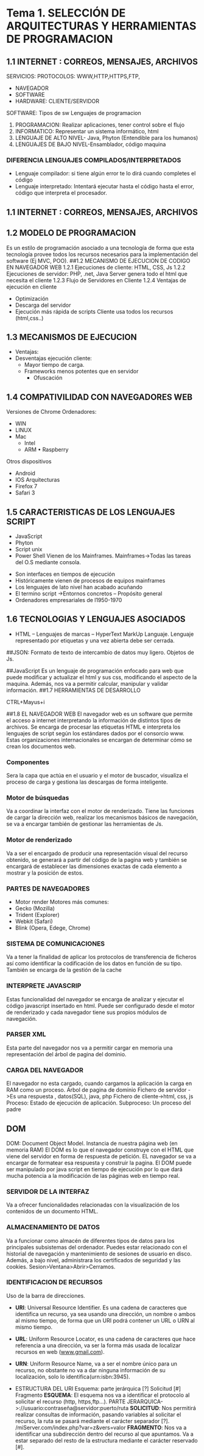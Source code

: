 # Tema 1. SELECCIÓN DE ARQUITECTURAS Y HERRAMIENTAS DE PROGRAMACION

## 1.1	INTERNET : CORREOS, MENSAJES, ARCHIVOS
SERVICIOS: PROTOCOLOS: WWW,HTTP,HTTPS,FTP,
- NAVEGADOR
- SOFTWARE
- HARDWARE: CLIENTE/SERVIDOR

SOFTWARE: Tipos de sw Lenguajes de programacion
1. PROGRAMACION: Realizar aplicaciones, tener control sobre el flujo
2. INFORMATICO: Representar un sistema informático, html
3. LENGUAJE DE ALTO NIVEL- Java, Phyton (Entendible para los humanos)
4. LENGUAJES DE BAJO NIVEL-Ensamblador, código maquina
### DIFERENCIA LENGUAJES COMPILADOS/INTERPRETADOS
- Lenguaje compilador: si tiene algún error te lo dirá cuando completes el código
- Lenguaje interpretado: Intentará ejecutar hasta el código hasta el error, código que interpreta el procesador.
## 1.1	INTERNET : CORREOS, MENSAJES, ARCHIVOS
## 1.2 MODELO DE PROGRAMACION
Es un estilo de programación asociado a una tecnología de forma que esta tecnología provee todos los recursos necesarios para la implementación del software (Ej MVC, POO).
##1.2	MECANISMO DE EJECUCION DE CODIGO EN NAVEGADOR WEB
1.2.1	Ejecuciones de cliente: HTML, CSS, Js
1.2.2	Ejecuciones de servidor: PHP, .net, Java
Server genera todo el html que necesita el cliente
1.2.3	Flujo de Servidores en Cliente
1.2.4	Ventajas de ejecución en cliente
- Optimización
- Descarga del servidor
- Ejecución más rápida de scripts
Cliente usa todos los recursos (html,css..)

## 1.3	MECANISMOS DE EJECUCION
* Ventajas:
* Desventajas ejecución cliente:
    - Mayor tiempo de carga.
	- Frameworks menos potentes que en servidor
		- Ofuscación
		
## 1.4 COMPATIVILIDAD CON NAVEGADORES WEB
Versiones de Chrome
    Ordenadores: 
* WIN
* LINUX
* Mac
    * Intel
	* ARM
•	 Raspberry

Otros dispositivos
* Android
* IOS
Arquitecturas
* Firefox 7     		
* Safari 3

## 1.5	CARACTERISTICAS DE LOS LENGUAJES SCRIPT
* JavaScript
* Phyton
* Script unix
* Power Shell
    Vienen de los Mainframes.
    Mainframes->Todas las tareas del O.S mediante consola.
- Son interfaces en tiempos de ejecución
- Históricamente vienen de procesos de equipos mainframes
- Los lenguajes de lato nivel han acabado acuñando
- El termino script ->Entornos concretos – Propósito general
- Ordenadores empresariales de l1950-1970
## 1.6	TECNOLOGIAS Y LENGUAJES ASOCIADOS
-	HTML – Lenguajes de marcas – HyperText MarkUp Languaje.
Lenguaje representado por etiquetas y una vez abierta debe ser cerrada.

##JSON:
Formato de texto de intercambio de datos muy ligero. Objetos de Js.

##JavaScript
Es un lenguaje de programación enfocado para web que puede modificar y actualizar el html y sus css, modificando el aspecto de la maquina. Además, nos va a permitir calcular, manipular y validar información.
##1.7	HERRAMIENTAS DE DESARROLLO

CTRL+Mayus+i
 



##1.8 EL NAVEGADOR WEB
El navegador web es un software que permite el acceso a internet interpretando la información de distintos tipos de archivos. Se encarga de procesar las etiquetas HTML e interpreta los lenguajes de script según los estándares dados por el consorcio www. Estas organizaciones internacionales se encargan de determinar cómo se crean los documentos web.

### Componentes
Sera la capa que actúa en el usuario y el motor de buscador, visualiza el proceso de carga y gestiona las descargas de forma inteligente.

### Motor de búsquedas
Va a coordinar la interfaz con el motor de renderizado. Tiene las funciones de cargar la dirección web, realizar los mecanismos básicos de navegación, se va a encargar también de gestionar las herramientas de Js.

### Motor de renderizado
Va a ser el encargado de producir una representación visual del recurso obtenido, se generará a partir del código de la pagina web y también se encargará de establecer las dimensiones exactas de cada elemento a mostrar y la posición de estos.

### PARTES DE NAVEGADORES
*	Motor render
		Motores más comunes:
*	Gecko (Mozilla)
*	Trident (Explorer)
*	Webkit (Safari)
*	Blink (Opera, Edege, Chrome)


### SISTEMA DE COMUNICACIONES
Va a tener la finalidad de aplicar los protocolos de transferencia de ficheros así como identificar la codificación de los datos en función de su tipo. También se encarga de la gestión de la cache

### INTERPRETE JAVASCRIP
Estas funcionalidad del navegador se encarga de analizar y ejecutar el código javascript insertado en html. Puede ser configurado desde el motor de renderizado y cada navegador tiene sus propios módulos de navegación.

### PARSER XML
Esta parte del navegador nos va a permitir cargar en memoria una representación del árbol de pagina del dominio.

### CARGA DEL NAVEGADOR
El navegador no esta cargado, cuando cargamos la aplicación la carga en RAM como un proceso.
Árbol de pagina de dominio
Fichero de servidor ->Es una respuesta , datos(SQL), java, php
Fichero de cliente->html, css, js
Proceso: Estado de ejecución de aplicación.
Subproceso: Un proceso del padre	

## DOM
DOM: Document Object Model. Instancia de nuestra página web (en memoria RAM)
El DOM es lo que el navegador construye con el HTML que viene del servidor en forma de respuesta de petición. EL navegador se va a encargar de formatear esa respuesta y construir la pagina. El DOM puede ser manipulado por java script en tiempo de ejecución por lo que dará mucha potencia a la modificación de las páginas web  en tiempo real.

### SERVIDOR DE LA INTERFAZ
Va a ofrecer funcionalidades relacionadas con la visualización de los contenidos de un documento HTML.

### ALMACENAMIENTO DE DATOS
Va a funcionar como almacén de diferentes tipos de datos para los principales subsistemas del ordenador. Puedes estar relacionado con el historial de navegación y mantenimiento de sesiones de usuario en disco. Además, a bajo nivel, administrara los certificados de seguridad y las cookies.
Sesion>Ventana>Abrir>Cerramos.

### IDENTIFICACION DE RECURSOS
Uso de la barra de direcciones. 
*	__URI__: Universal Resource Identifier. Es una cadena de caracteres que identifica un recurso, ya sea usando una dirección, un nombre o ambos al mismo tiempo, de forma que un URI podrá contener un URL o URN al mismo tiempo.
*	__URL__: Uniform Resource Locator, es una cadena de caracteres que hace referencia a una dirección, va ser la forma más usada de localizar recursos en web (www.gmail.com).

*	__URN__: Uniform Resource Name, va a ser el nombre único para un recurso, no obstante no va a dar ninguna información de su localización, solo lo identifica(urn:isbn:3945). 

*	ESTRUCTURA DEL URI
		Esquema: parte jerárquica
			[?] Solicitud
			[#] Fragmento
__ESQUEMA__: El esquema nos va a identificar el protocolo al solicitar el recurso (http, https,ftp…).
PARTE JERARQUICA->://usuario:contraseña@servidor:puerto/ruta
__SOLICITUD__: Nos permitirá realizar consultas de información, pasando variables al solicitar el recurso, la ruta se pasará mediante el carácter separador [?].
		/miServer.com/index.php?var=z&vers=valor
__FRAGMENTO__: Nos va a identificar una subdirección dentro del recurso al que apuntamos. Va a estar separado del resto de la estructura mediante el carácter reservado [#].
